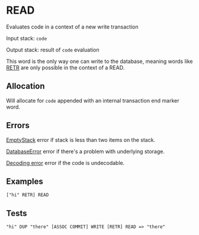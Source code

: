 # READ

Evaluates code in a context of a new write transaction

Input stack: `code`

Output stack: result of `code` evaluation

This word is the only way one can write to the database, meaning
words like [RETR](RETR.md) are only possible in the context of
a READ. 

## Allocation

Will allocate for `code` appended with an internal transaction end
marker word.

## Errors

[EmptyStack](./ERRORS/EmptyStack.md) error if stack is less than two items on the stack.

[DatabaseError](./ERRORS/DatabaseError.md) error if there's a problem with underlying storage.

[Decoding error](./ERRORS/DECODING.md) error if the code is undecodable.


## Examples

```
["hi" RETR] READ 
```
  
## Tests

```
"hi" DUP "there" [ASSOC COMMIT] WRITE [RETR] READ => "there" 
```
